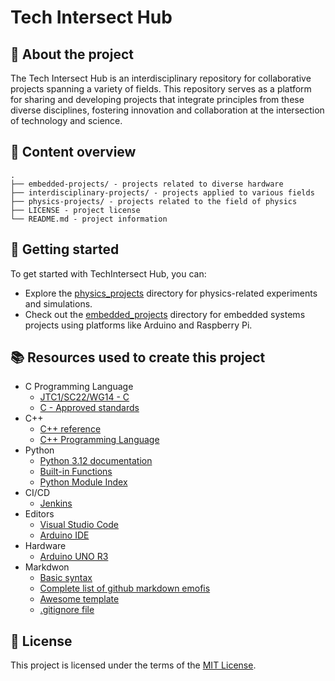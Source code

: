 # Tech Intersect Hub

## :newspaper: About the project

The Tech Intersect Hub is an interdisciplinary repository for collaborative projects spanning a variety of fields. This repository serves as a platform for sharing and developing projects that integrate principles from these diverse disciplines, fostering innovation and collaboration at the intersection of technology and science.

## :notebook: Content overview

    .
    ├── embedded-projects/ - projects related to diverse hardware
    ├── interdisciplinary-projects/ - projects applied to various fields
    ├── physics-projects/ - projects related to the field of physics
    ├── LICENSE - project license
    └── README.md - project information

## :runner: Getting started

To get started with TechIntersect Hub, you can:

* Explore the [physics_projects](./physics-projects/) directory for physics-related experiments and simulations.
* Check out the [embedded_projects](./embedded-projects/) directory for embedded systems projects using platforms like Arduino and Raspberry Pi.

## :books: Resources used to create this project

* C Programming Language
  * [JTC1/SC22/WG14 - C](https://www.open-std.org/jtc1/sc22/wg14/)
  * [C - Approved standards](https://www.open-std.org/JTC1/SC22/WG14/www/standards)
* C++
  * [C++ reference](https://en.cppreference.com/w/)
  * [C++ Programming Language](https://devdocs.io/cpp/)
* Python
  * [Python 3.12 documentation](https://docs.python.org/3/)
  * [Built-in Functions](https://docs.python.org/3/library/functions.html)
  * [Python Module Index](https://docs.python.org/3/py-modindex.html)
* CI/CD
  * [Jenkins](https://www.jenkins.io/doc/book/)
* Editors
  * [Visual Studio Code](https://code.visualstudio.com/)
  * [Arduino IDE](https://docs.arduino.cc/software/ide/)
* Hardware
  * [Arduino UNO R3](https://docs.arduino.cc/hardware/uno-rev3/)
* Markdwon
  * [Basic syntax](https://www.markdownguide.org/basic-syntax/)
  * [Complete list of github markdown emofis](https://dev.to/nikolab/complete-list-of-github-markdown-emoji-markup-5aia)
  * [Awesome template](http://github.com/Human-Activity-Recognition/blob/main/README.md)
  * [.gitignore file](https://git-scm.com/docs/gitignore) 

## :bookmark: License

This project is licensed under the terms of the [MIT License](LICENSE).

